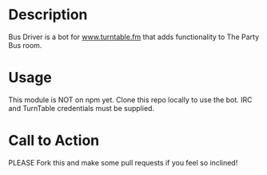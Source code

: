 # Description
Bus Driver is a bot for www.turntable.fm that adds functionality to The Party Bus room.

# Usage
This module is NOT on npm yet. Clone this repo locally to use the bot.
IRC and TurnTable credentials must be supplied.

# Call to Action
PLEASE Fork this and make some pull requests if you feel so inclined!
